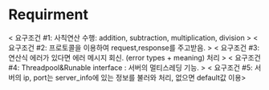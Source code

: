 # Requirment
< 요구조건 #1: 사칙연산 수행: addition, subtraction, multiplication, division >
< 요구조건 #2: 프로토콜을 이용하여 request,response를 주고받음. >
< 요구조건 #3: 연산식 에러가 있다면 에러 메시지 회신. (error types + meaning) 처리 >
< 요구조건 #4: Threadpool&Runable interface : 서버의 멀티스레딩 기능. >
< 요구조건 #5: 서버의 ip, port는 server_info에 있는 정보를 불러와 처리, 없으면 default값 이용>
